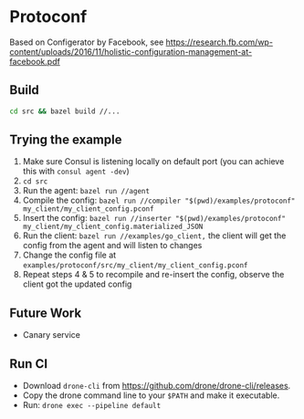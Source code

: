 # Protoconf

Based on Configerator by Facebook, see https://research.fb.com/wp-content/uploads/2016/11/holistic-configuration-management-at-facebook.pdf

## Build
```bash
cd src && bazel build //...
```
## Trying the example
1. Make sure Consul is listening locally on default port (you can achieve this with `consul agent -dev`)
2. `cd src`
3. Run the agent: `bazel run //agent`
4. Compile the config: `bazel run //compiler "$(pwd)/examples/protoconf" my_client/my_client_config.pconf`
5. Insert the config: `bazel run //inserter "$(pwd)/examples/protoconf" my_client/my_client_config.materialized_JSON`
6. Run the client: `bazel run //examples/go_client,` the client will get the config from the agent and will listen to changes
7. Change the config file at `examples/protoconf/src/my_client/my_client_config.pconf`
8. Repeat steps 4 & 5 to recompile and re-insert the config, observe the client got the updated config

## Future Work
* Canary service

## Run CI

* Download `drone-cli` from https://github.com/drone/drone-cli/releases.
* Copy the drone command line to your `$PATH` and make it executable.
* Run: `drone exec --pipeline default`
